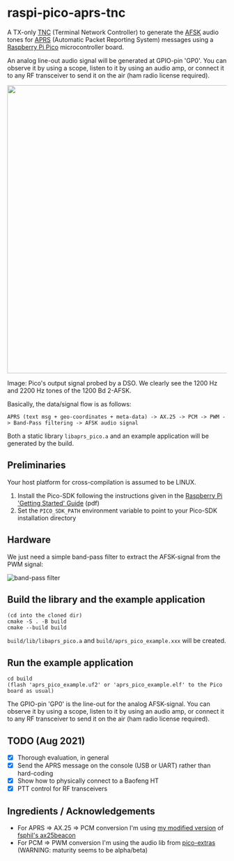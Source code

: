 # raspi-pico-aprs-tnc
A TX-only [TNC](https://en.wikipedia.org/wiki/Terminal_node_controller) (Terminal Network Controller) to generate the [AFSK](https://en.wikipedia.org/wiki/Frequency-shift_keying#Audio_FSK) audio tones for [APRS](https://en.wikipedia.org/wiki/Automatic_Packet_Reporting_System) (Automatic Packet Reporting System) messages using a [Raspberry Pi Pico](https://en.wikipedia.org/wiki/Raspberry_Pi) microcontroller board.

An analog line-out audio signal will be generated at GPIO-pin 'GP0'. You can observe it by using a scope, listen to it by using an audio amp, or connect it to any RF transceiver to send it on the air (ham radio license required).

<img src="https://github.com/eleccoder/raspi-pico-aprs-tnc/blob/main/doc/img/afsk_scope.png" width="660">

Image: Pico's output signal probed by a DSO. We clearly see the 1200 Hz and 2200 Hz tones of the 1200 Bd 2-AFSK.

Basically, the data/signal flow is as follows:

```
APRS (text msg + geo-coordinates + meta-data) -> AX.25 -> PCM -> PWM -> Band-Pass filtering -> AFSK audio signal
```

Both a static library `libaprs_pico.a` and an example application will be generated by the build.


## Preliminaries

Your host platform for cross-compilation is assumed to be LINUX.

1. Install the Pico-SDK following the instructions given in the [Raspberry Pi 'Getting Started' Guide](https://datasheets.raspberrypi.org/pico/getting-started-with-pico.pdf) (pdf)
1. Set the `PICO_SDK_PATH` environment variable to point to your Pico-SDK installation directory

## Hardware

We just need a simple band-pass filter to extract the AFSK-signal from the PWM signal:

![band-pass filter](https://github.com/eleccoder/raspi-pico-aprs-tnc/blob/main/doc/img/band_pass_filter.png)

## Build the library and the example application

```
(cd into the cloned dir)
cmake -S . -B build
cmake --build build
```

`build/lib/libaprs_pico.a` and `build/aprs_pico_example.xxx` will be created.

## Run the example application

```
cd build
(flash 'aprs_pico_example.uf2' or 'aprs_pico_example.elf' to the Pico board as usual)
```

The GPIO-pin 'GP0' is the line-out for the analog AFSK-signal. You can observe it by using a scope, listen to it by using an audio amp, or connect it to any RF transceiver to send it on the air (ham radio license required).

## TODO (Aug 2021)

- [x] Thorough evaluation, in general
- [x] Send the APRS message on the console (USB or UART) rather than hard-coding
- [x] Show how to physically connect to a Baofeng HT
- [x] PTT control for RF transceivers

## Ingredients / Acknowledgements

- For APRS => AX.25 => PCM conversion I'm using [my modified version](https://github.com/eleccoder/ax25-aprs-lib) of [fsphil's ax25beacon](https://github.com/fsphil/ax25beacon)
- For PCM => PWM conversion I'm using the audio lib from [pico-extras](https://github.com/raspberrypi/pico-extras) (WARNING: maturity seems to be alpha/beta)